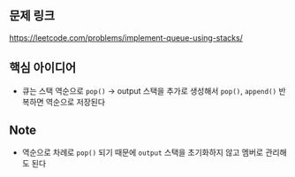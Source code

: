 ## 문제 링크
https://leetcode.com/problems/implement-queue-using-stacks/

## 핵심 아이디어
- 큐는 스택 역순으로 `pop()` -> output 스택을 추가로 생성해서 `pop()`, `append()` 반복하면 역순으로 저장된다

## Note
- 역순으로 차례로 `pop()` 되기 때문에 `output` 스택을 초기화하지 않고 멤버로 관리해도 된다
